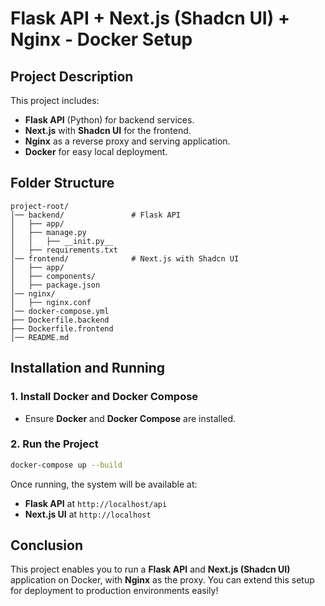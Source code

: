 # Flask API + Next.js (Shadcn UI) + Nginx - Docker Setup

## Project Description
This project includes:
- **Flask API** (Python) for backend services.
- **Next.js** with **Shadcn UI** for the frontend.
- **Nginx** as a reverse proxy and serving application.
- **Docker** for easy local deployment.

## Folder Structure
```
project-root/
│── backend/               # Flask API
│   ├── app/
│   ├── manage.py
│   │   ├── __init.py__
│   ├── requirements.txt
│── frontend/              # Next.js with Shadcn UI
│   ├── app/
│   ├── components/
│   ├── package.json
│── nginx/
│   ├── nginx.conf
│── docker-compose.yml
├── Dockerfile.backend
├── Dockerfile.frontend
│── README.md
```

## Installation and Running

### 1. Install Docker and Docker Compose
- Ensure **Docker** and **Docker Compose** are installed.

### 2. Run the Project
```bash
docker-compose up --build
```
Once running, the system will be available at:
- **Flask API** at `http://localhost/api`
- **Next.js UI** at `http://localhost`

## Conclusion
This project enables you to run a **Flask API** and **Next.js (Shadcn UI)** application on Docker, with **Nginx** as the proxy. You can extend this setup for deployment to production environments easily!

